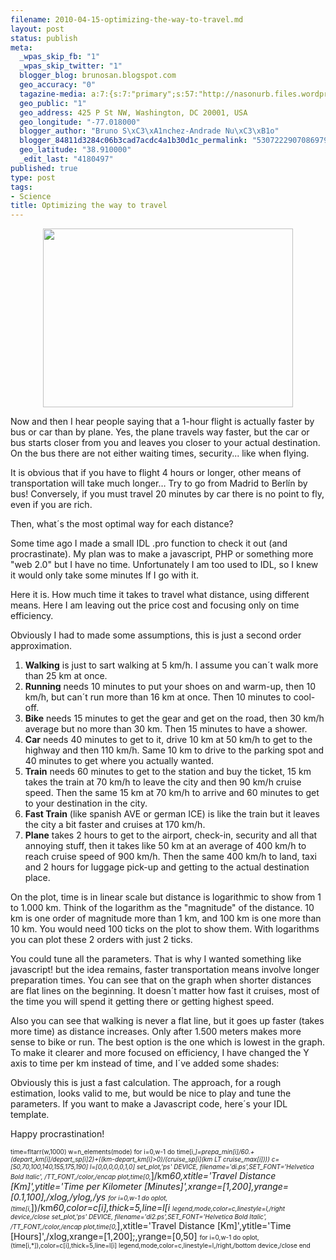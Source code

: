 ```yaml
--- 
filename: 2010-04-15-optimizing-the-way-to-travel.md
layout: post
status: publish
meta: 
  _wpas_skip_fb: "1"
  _wpas_skip_twitter: "1"
  blogger_blog: brunosan.blogspot.com
  geo_accuracy: "0"
  tagazine-media: a:7:{s:7:"primary";s:57:"http://nasonurb.files.wordpress.com/2010/04/ohnetitel.jpg";s:6:"images";a:2:{s:57:"http://nasonurb.files.wordpress.com/2010/04/ohnetitel.jpg";a:6:{s:8:"file_url";s:57:"http://nasonurb.files.wordpress.com/2010/04/ohnetitel.jpg";s:5:"width";s:4:"1050";s:6:"height";s:3:"750";s:4:"type";s:5:"image";s:4:"area";s:6:"787500";s:9:"file_path";s:0:"";}s:58:"http://nasonurb.files.wordpress.com/2010/04/unbenannt2.jpg";a:6:{s:8:"file_url";s:58:"http://nasonurb.files.wordpress.com/2010/04/unbenannt2.jpg";s:5:"width";s:4:"1050";s:6:"height";s:3:"750";s:4:"type";s:5:"image";s:4:"area";s:6:"787500";s:9:"file_path";s:0:"";}}s:6:"videos";a:0:{}s:11:"image_count";s:1:"2";s:6:"author";s:7:"4180497";s:7:"blog_id";s:7:"8438084";s:9:"mod_stamp";s:19:"2011-01-18 19:24:03";}
  geo_public: "1"
  geo_address: 425 P St NW, Washington, DC 20001, USA
  geo_longitude: "-77.018000"
  blogger_author: "Bruno S\xC3\xA1nchez-Andrade Nu\xC3\xB1o"
  blogger_84811d3284c06b3cad7acdc4a1b30d1c_permalink: "5307222907086979442"
  geo_latitude: "38.910000"
  _edit_last: "4180497"
published: true
type: post
tags: 
- Science
title: Optimizing the way to travel
---
```

<p style="text-align:center;"><a href="http://nasonurb.files.wordpress.com/2010/04/ohnetitel.jpg"><a href="http://nasonurb.files.wordpress.com/2010/04/unbenannt2.jpg"><img class="aligncenter" src="http://nasonurb.files.wordpress.com/2010/04/unbenannt2.jpg" border="0" alt="" width="400" height="286" /></a>
</a></p>
Now and then I hear people saying that a 1-hour flight is actually faster by bus or car than by plane. Yes, the plane travels way faster, but the car or bus starts closer from you and leaves you closer to your actual destination. On the bus there are not either waiting times, security... like when flying.

It is obvious that if you have to flight 4 hours or longer, other means of transportation will take much longer… Try to go from Madrid to Berlín by bus! Conversely, if you must travel 20 minutes by car there is no point to fly, even if you are rich.

Then, what´s the most optimal way for each distance?

<!--more-->Some time ago I made a small IDL .pro function to check it out (and procrastinate). My plan was to make a javascript, PHP or something more "web 2.0" but I have no time. Unfortunately I am too used to IDL, so I knew it would only take some minutes If I go with it.

Here it is. How much time it takes to travel what distance, using different means. Here I am leaving out the price cost and focusing only on time efficiency.
<div class="separator" style="clear:both;text-align:center;"><a style="margin-left:1em;margin-right:1em;" href="http://nasonurb.files.wordpress.com/2010/04/ohnetitel.jpg"><img src="http://nasonurb.files.wordpress.com/2010/04/ohnetitel.jpg?w=300" border="0" alt="" /></a></div>
Obviously I had to made some assumptions, this is just a second order approximation.
<ol>
	<li><strong>Walking</strong> is just to sart walking at 5 km/h. I assume you can´t walk more than 25 km at once.</li>
	<li><strong>Running</strong> needs 10 minutes to put your shoes on and warm-up, then 10 km/h, but can´t run more than 16 km at once. Then 10 minutes to cool-off.</li>
	<li><strong>Bike</strong> needs 15 minutes to get the gear and get on the road, then 30 km/h average but no more than 30 km. Then 15 minutes to have a shower.</li>
	<li><strong>Car</strong> needs 40 minutes to get to it, drive 10 km at 50 km/h to get to the highway and then 110 km/h. Same 10 km to drive to the parking spot and 40 minutes to get where you actually wanted.</li>
	<li><strong>Train</strong> needs 60 minutes to get to the station and buy the ticket, 15 km takes the train at 70 km/h to leave the city and then 90 km/h cruise speed. Then the same 15 km at 70 km/h to arrive and 60 minutes to get to your destination in the city.</li>
	<li><strong>Fast Train</strong> (like spanish AVE or german ICE) is like the train but it leaves the city a bit faster and cruises at 170 km/h.</li>
	<li><strong>Plane</strong> takes 2 hours to get to the airport, check-in, security and all that annoying stuff, then it takes like 50 km at an average of 400 km/h to reach cruise speed of 900 km/h. Then the same 400 km/h to land, taxi and 2 hours for luggage pick-up and getting to the actual destination place.</li>
</ol>
On the plot, time is in linear scale but distance is logarithmic to show from 1 to 1.000 km. Think of the logarithm as the "magnitude" of the distance. 10 km is one order of magnitude more than 1 km, and 100 km is one more than 10 km. You would need 100 ticks on the plot to show them. With logarithms you can plot these 2 orders with just 2 ticks.

You could tune all the parameters. That is why I wanted something like javascript! but the idea remains, faster transportation means involve longer preparation times. You can see that on the graph when shorter distances are flat lines on the beginning. It doesn´t matter how fast it cruises, most of the time you will spend it getting there or getting highest speed.

Also you can see that walking is never a flat line, but it goes up faster (takes more time) as distance increases. Only after 1.500 meters makes more sense to bike or run. The best option is the one which is lowest in the graph. To make it clearer and more focused on efficiency, I have changed the Y axis to time per km instead of time, and I´ve added some shades:
<div class="separator" style="clear:both;text-align:center;"><a style="margin-left:1em;margin-right:1em;" href="http://nasonurb.files.wordpress.com/2010/04/unbenannt2.jpg"><img src="http://nasonurb.files.wordpress.com/2010/04/unbenannt2.jpg?w=300" border="0" alt="" /></a></div>
Obviously this is just a fast calculation. The approach, for a rough estimation, looks valid to me, but would be nice to play and tune the parameters. If you want to make a Javascript code, here´s your IDL template.

Happy procrastination!

<span style="font-size:x-small;">time=fltarr(w,1000) </span>
<span style="font-size:x-small;">w=n_elements(mode) </span>
<span style="font-size:x-small;">
</span>
<span style="font-size:x-small;">for i=0,w-1 do time[i,*]=prepa_min[i]/60.+(depart_km[i]/depart_sp[i]*2)+((km-depart_km[i]&gt;0)/(cruise_sp[i]*(km LT cruise_max[i]))) </span>
<span style="font-size:x-small;">
</span>
<span style="font-size:x-small;">c=[50,70,100,140,155,175,190] </span>
<span style="font-size:x-small;">l=[0,0,0,0,0,1,0] </span>
<span style="font-size:x-small;">
</span>
<span style="font-size:x-small;">set_plot,'ps' </span>
<span style="font-size:x-small;">DEVICE, filename='di.ps',SET_FONT='Helvetica Bold Italic', /TT_FONT,/color,/encap </span>
<span style="font-size:x-small;">plot,time[0,*]/km*60,xtitle='Travel Distance [Km]',ytitle='Time per Kilometer [Minutes]',xrange=[1,200],yrange=[0.1,100],/xlog,/ylog,/ys </span>
<span style="font-size:x-small;">for i=0,w-1 do oplot,(time[i,*])/km*60,color=c[i],thick=5,line=l[i</span>
<span style="font-size:x-small;">legend,mode,color=c,linestyle=l,/right </span>
<span style="font-size:x-small;">device,/close </span>
<span style="font-size:x-small;">
</span>
<span style="font-size:x-small;">set_plot,'ps' </span>
<span style="font-size:x-small;">DEVICE, filename='di2.ps',SET_FONT='Helvetica Bold Italic', /TT_FONT,/color,/encap </span>
<span style="font-size:x-small;">plot,time[0,*],xtitle='Travel Distance [Km]',ytitle='Time [Hours]',/xlog,xrange=[1,200];,yrange=[0,50] </span>
<span style="font-size:x-small;">for i=0,w-1 do oplot,(time[i,*]),color=c[i],thick=5,line=l[i] </span>
<span style="font-size:x-small;">legend,mode,color=c,linestyle=l,/right,/bottom </span>
<span style="font-size:x-small;">
</span>
<span style="font-size:x-small;">device,/close </span>
<span style="font-size:x-small;">end</span>
